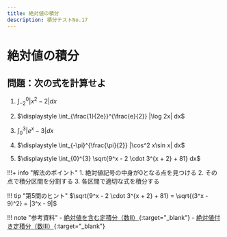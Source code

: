 ```yaml
---
title: 絶対値の積分
description: 積分テストNo.17
---
```


# 絶対値の積分

## 問題：次の式を計算せよ

1. $\displaystyle \int_{-2}^{0} |x^2 - 2| dx$

2. $\displaystyle \int_{\frac{1}{2e}}^{\frac{e}{2}} |\log 2x| dx$

3. $\displaystyle \int_{0}^{3} |e^x - 3| dx$

4. $\displaystyle \int_{-\pi}^{\frac{\pi}{2}} |\cos^2 x\sin x| dx$

5. $\displaystyle \int_{0}^{3} \sqrt{9^x - 2 \cdot 3^{x + 2} + 81} dx$

!!!+ info "解法のポイント"
    1. 絶対値記号の中身が0となる点を見つける
    2. その点で積分区間を分割する
    3. 各区間で適切な式を積分する

!!! tip "第5問のヒント"
    $\sqrt{9^x - 2 \cdot 3^{x + 2} + 81} = \sqrt{(3^x - 9)^2} = |3^x - 9|$

!!! note "参考資料"
    - [絶対値を含む定積分（数Ⅱ）](https://examist.jp/mathematics/integral/zettaiti-teisekibun-kihon/){:target="_blank"}
    - [絶対値付き定積分（数Ⅲ）](https://examist.jp/mathematics/integration/zettaititukiteisekibun/){:target="_blank"}